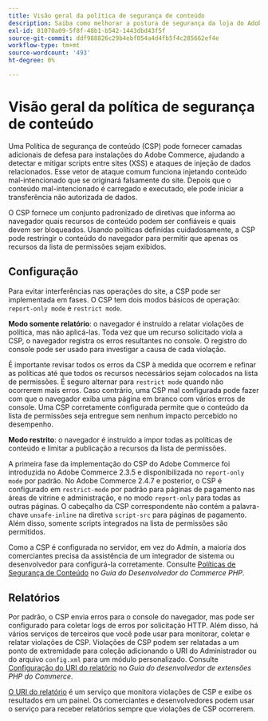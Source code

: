 ```yaml
---
title: Visão geral da política de segurança de conteúdo
description: Saiba como melhorar a postura de segurança da loja do Adobe Commerce usando uma política de segurança de conteúdo.
exl-id: 81070a09-5f8f-48b1-b542-1443dbd43f5f
source-git-commit: ddf988826c29b4ebf054a4d4fb5f4c285662ef4e
workflow-type: tm+mt
source-wordcount: '493'
ht-degree: 0%

---
```


# Visão geral da política de segurança de conteúdo

Uma Política de segurança de conteúdo (CSP) pode fornecer camadas adicionais de defesa para instalações do Adobe Commerce, ajudando a detectar e mitigar scripts entre sites (XSS) e ataques de injeção de dados relacionados. Esse vetor de ataque comum funciona injetando conteúdo mal-intencionado que se originará falsamente do site. Depois que o conteúdo mal-intencionado é carregado e executado, ele pode iniciar a transferência não autorizada de dados.

O CSP fornece um conjunto padronizado de diretivas que informa ao navegador quais recursos de conteúdo podem ser confiáveis e quais devem ser bloqueados. Usando políticas definidas cuidadosamente, a CSP pode restringir o conteúdo do navegador para permitir que apenas os recursos da lista de permissões sejam exibidos.

## Configuração

Para evitar interferências nas operações do site, a CSP pode ser implementada em fases. O CSP tem dois modos básicos de operação: `report-only mode` e `restrict mode`.

**Modo somente relatório**: o navegador é instruído a relatar violações de política, mas não aplicá-las. Toda vez que um recurso solicitado viola a CSP, o navegador registra os erros resultantes no console. O registro do console pode ser usado para investigar a causa de cada violação.

É importante revisar todos os erros da CSP à medida que ocorrem e refinar as políticas até que todos os recursos necessários sejam colocados na lista de permissões. É seguro alternar para `restrict mode` quando não ocorrerem mais erros. Caso contrário, uma CSP mal configurada pode fazer com que o navegador exiba uma página em branco com vários erros de console. Uma CSP corretamente configurada permite que o conteúdo da lista de permissões seja entregue sem nenhum impacto percebido no desempenho.

**Modo restrito**: o navegador é instruído a impor todas as políticas de conteúdo e limitar a publicação a recursos da lista de permissões.

A primeira fase da implementação do CSP do Adobe Commerce foi introduzida no Adobe Commerce 2.3.5 e disponibilizada no `report-only mode` por padrão.  No Adobe Commerce 2.4.7 e posterior, o CSP é configurado em `restrict-mode` por padrão para páginas de pagamento nas áreas de vitrine e administração, e no modo `report-only` para todas as outras páginas. O cabeçalho da CSP correspondente não contém a palavra-chave `unsafe-inline` na diretiva `script-src` para páginas de pagamento. Além disso, somente scripts integrados na lista de permissões são permitidos.

Como a CSP é configurada no servidor, em vez do Admin, a maioria dos comerciantes precisa da assistência de um integrador de sistema ou desenvolvedor para configurá-la corretamente. Consulte [Políticas de Segurança de Conteúdo](https://developer.adobe.com/commerce/php/development/security/content-security-policies/) no _Guia do Desenvolvedor do Commerce PHP_.


## Relatórios

Por padrão, o CSP envia erros para o console do navegador, mas pode ser configurado para coletar logs de erros por solicitação HTTP. Além disso, há vários serviços de terceiros que você pode usar para monitorar, coletar e relatar violações de CSP. Violações de CSP podem ser relatadas a um ponto de extremidade para coleção adicionando o URI do Administrador ou do arquivo `config.xml` para um módulo personalizado.  Consulte [Configuração do URI do relatório](https://developer.adobe.com/commerce/php/development/security/content-security-policies/#report-uri-configuration) no _Guia do desenvolvedor de extensões PHP do Commerce_.

[O URI do relatório](https://report-uri.io/) é um serviço que monitora violações de CSP e exibe os resultados em um painel. Os comerciantes e desenvolvedores podem usar o serviço para receber relatórios sempre que violações de CSP ocorrerem.
